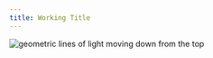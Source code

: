 ```yaml
---
title: Working Title
---
```

<img class="image" src="{{site.baseurl}}/assets/headers/lights.png" alt="geometric lines of light moving down from the top">

